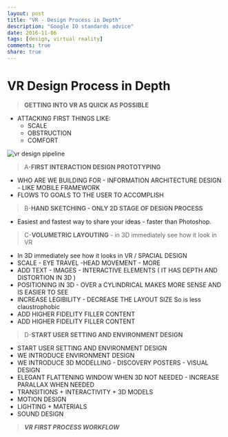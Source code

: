 ```yaml
---
layout: post
title: "VR - Design Process in Depth"
description: "Google IO standards advice"
date: 2016-11-06
tags: [design, virtual reality]
comments: true
share: true
---
```

# VR Design Process in Depth

> **GETTING INTO VR AS QUICK AS POSSIBLE**
* ATTACKING FIRST THINGS LIKE: 
  * SCALE
  * OBSTRUCTION
  * COMFORT

![vr design pipeline](https://cloud.githubusercontent.com/assets/17754060/20030750/c3aa4aca-a341-11e6-8a6b-43e3016bf750.png)

> A-**FIRST INTERACTION DESIGN PROTOTYPING**
  * WHO ARE WE BUILDING FOR - INFORMATION ARCHITECTURE DESIGN - LIKE MOBILE FRAMEWORK
  * FLOWS TO GOALS TO THE USER TO ACCOMPLISH

> B-**HAND SKETCHING - ONLY 2D STAGE OF DESIGN PROCESS**
  * Easiest and fastest way to share your ideas - faster than Photoshop.
  
> C-**VOLUMETRIC LAYOUTING** - in 3D immediately see how it look in VR
  * In 3D immediately see how it looks in VR / SPACIAL DESIGN
  * SCALE - EYE TRAVEL -HEAD MOVEMENT - MORE
  * ADD TEXT - IMAGES - INTERACTIVE ELEMENTS ( IT HAS DEPTH AND DISTORTION IN 3D )
  * POSITIONING IN 3D - OVER a CYLINDRICAL MAKES MORE SENSE AND IS EASIER TO SEE
  * INCREASE LEGIBILITY - DECREASE THE LAYOUT SIZE So is less claustrophobic
  * ADD HIGHER FIDELITY FILLER CONTENT
  * ADD HIGHER FIDELITY FILLER CONTENT

> D-**START USER SETTING AND ENVIRONMENT DESIGN**
  * START USER SETTING AND ENVIRONMENT DESIGN
  * WE INTRODUCE ENVIRONMENT DESIGN
  * WE INTRODUCE 3D MODELLING - DISCOVERY POSTERS - VISUAL DESIGN
  * ELEGANT FLATTENING WINDOW WHEN 3D NOT NEEDED - INCREASE PARALLAX WHEN NEEDED
  * TRANSITIONS + INTERACTIVITY + 3D MODELS
  * MOTION DESIGN
  * LIGHTING + MATERIALS
  * SOUND DESIGN

> ***VR FIRST PROCESS WORKFLOW***


